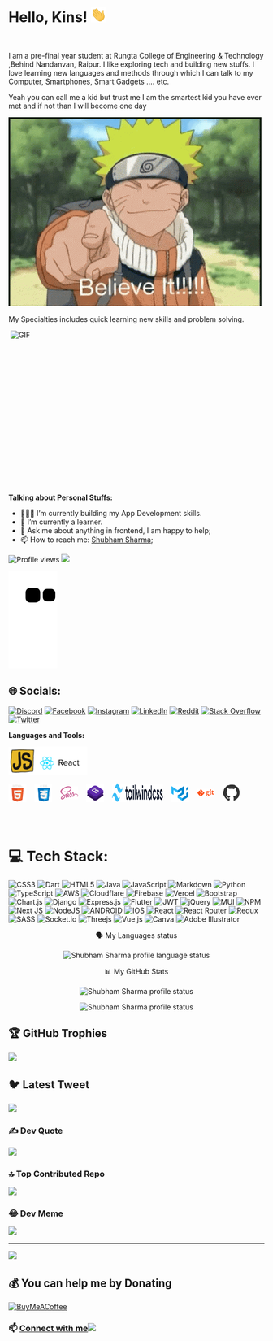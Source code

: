 # Hello, Kins! <img src="./Assets/hi.gif" height="30px">

<br />

I am a pre-final year student at Rungta College of Engineering & Technology ,Behind Nandanvan, Raipur. I like exploring tech and building new stuffs. I love learning new languages and methods through which I can talk to my Computer, Smartphones, Smart Gadgets .... etc.


Yeah you can call me a kid but trust me I am the smartest kid you have ever met and if not than I will become one day  

![naruto-uzumaki-believe-it-so-am-I](Assets/naruto-uzumaki-believe-it.gif)

My Specialties includes quick learning new skills and problem solving.

<img align="right" alt="GIF" src="https://media0.giphy.com/media/lXHwJv89PvdN200Anr/giphy.gif?cid=790b7611e4d17f0e0041240b4ad93fd94cf4a998b9003ab9&rid=giphy.gif&ct=g" width="500" height="320" />

**Talking about Personal Stuffs:**

- 👨🏽‍💻 I’m currently building my App Development skills.
- 🌱 I’m currently a learner.
- 💬 Ask me about anything in frontend, I am happy to help;
- 📫 How to reach me: [Shubham Sharma](https://www.linkedin.com/in/0xshubhamsharma2022/);

![Profile views](https://gpvc.arturio.dev/ComputerKeeda?v=3)
![](https://visitor-badge.glitch.me/badge?page_id=ComputerKeeda.ComputerKeeda)

<img alt="github contribution grid snake animation" src="https://raw.githubusercontent.com/ComputerKeeda/ComputerKeeda/output/github-contribution-grid-snake.svg">

## 🌐 Socials:
[![Discord](https://img.shields.io/badge/Discord-%237289DA.svg?logo=discord&logoColor=white)](https://discord.gg/0xshubhamsharma) [![Facebook](https://img.shields.io/badge/Facebook-%231877F2.svg?logo=Facebook&logoColor=white)](https://facebook.com/0xshubhamsharma) [![Instagram](https://img.shields.io/badge/Instagram-%23E4405F.svg?logo=Instagram&logoColor=white)](https://instagram.com/0xshubhamsharma) [![LinkedIn](https://img.shields.io/badge/LinkedIn-%230077B5.svg?logo=linkedin&logoColor=white)](https://linkedin.com/in/0xshubhamsharma) [![Reddit](https://img.shields.io/badge/Reddit-%23FF4500.svg?logo=Reddit&logoColor=white)](https://reddit.com/user/0xshubhamsharma) [![Stack Overflow](https://img.shields.io/badge/-Stackoverflow-FE7A16?logo=stack-overflow&logoColor=white)](https://stackoverflow.com/users/18187995) [![Twitter](https://img.shields.io/badge/Twitter-%231DA1F2.svg?logo=Twitter&logoColor=white)](https://twitter.com/0xShubhamSharma) 

**Languages and Tools:**

<p align="center">
  <div align="left" style=" display : flex; align-items: center; justify-content: start;">
  <!-- <img src="./Assets/c++.gif" width="45">    -->
  <!-- <img src="./Assets/python.gif" width="40">  -->
  <img src="./Assets/js.webp" width="55">
  <img src="./Assets/react.gif" width="100" height="">
  </div>
  <br>
  <div align="left" style=" display : flex; align-items: center; justify-content: start; gap : 1rem ;">
  <img src="./Assets/html.gif" width="35">
  <img src="./Assets/css.gif" width="35">
  <img src="./Assets/scss.png" width="35">
  <img src="./Assets/bootstrap.gif" width="35">
  <img src="./Assets/tailwindcss-logotype.svg" width="100" height="35">
  <img src="./Assets/material-ui.svg" width="35">
  <img src="./Assets/git.gif" width="35">
  <img src="./Assets/github.webp" width="35">
  </div>
</p>

<br/>
<br/>

# 💻 Tech Stack:
![CSS3](https://img.shields.io/badge/css3-%231572B6.svg?style=for-the-badge&logo=css3&logoColor=white) ![Dart](https://img.shields.io/badge/dart-%230175C2.svg?style=for-the-badge&logo=dart&logoColor=white) ![HTML5](https://img.shields.io/badge/html5-%23E34F26.svg?style=for-the-badge&logo=html5&logoColor=white) ![Java](https://img.shields.io/badge/java-%23ED8B00.svg?style=for-the-badge&logo=java&logoColor=white) ![JavaScript](https://img.shields.io/badge/javascript-%23323330.svg?style=for-the-badge&logo=javascript&logoColor=%23F7DF1E) ![Markdown](https://img.shields.io/badge/markdown-%23000000.svg?style=for-the-badge&logo=markdown&logoColor=white) ![Python](https://img.shields.io/badge/python-3670A0?style=for-the-badge&logo=python&logoColor=ffdd54) ![TypeScript](https://img.shields.io/badge/typescript-%23007ACC.svg?style=for-the-badge&logo=typescript&logoColor=white) ![AWS](https://img.shields.io/badge/AWS-%23FF9900.svg?style=for-the-badge&logo=amazon-aws&logoColor=white) ![Cloudflare](https://img.shields.io/badge/Cloudflare-F38020?style=for-the-badge&logo=Cloudflare&logoColor=white) ![Firebase](https://img.shields.io/badge/firebase-%23039BE5.svg?style=for-the-badge&logo=firebase) ![Vercel](https://img.shields.io/badge/vercel-%23000000.svg?style=for-the-badge&logo=vercel&logoColor=white) ![Bootstrap](https://img.shields.io/badge/bootstrap-%23563D7C.svg?style=for-the-badge&logo=bootstrap&logoColor=white) ![Chart.js](https://img.shields.io/badge/chart.js-F5788D.svg?style=for-the-badge&logo=chart.js&logoColor=white) ![Django](https://img.shields.io/badge/django-%23092E20.svg?style=for-the-badge&logo=django&logoColor=white) ![Express.js](https://img.shields.io/badge/express.js-%23404d59.svg?style=for-the-badge&logo=express&logoColor=%2361DAFB) ![Flutter](https://img.shields.io/badge/Flutter-%2302569B.svg?style=for-the-badge&logo=Flutter&logoColor=white) ![JWT](https://img.shields.io/badge/JWT-black?style=for-the-badge&logo=JSON%20web%20tokens) ![jQuery](https://img.shields.io/badge/jquery-%230769AD.svg?style=for-the-badge&logo=jquery&logoColor=white) ![MUI](https://img.shields.io/badge/MUI-%230081CB.svg?style=for-the-badge&logo=material-ui&logoColor=white) ![NPM](https://img.shields.io/badge/NPM-%23000000.svg?style=for-the-badge&logo=npm&logoColor=white) ![Next JS](https://img.shields.io/badge/Next-black?style=for-the-badge&logo=next.js&logoColor=white) ![NodeJS](https://img.shields.io/badge/node.js-6DA55F?style=for-the-badge&logo=node.js&logoColor=white) ![ANDROID](https://img.shields.io/badge/android-%2320232a.svg?style=for-the-badge&logo=android&logoColor=%a4c639) ![IOS](https://img.shields.io/badge/IOS-%2320232a.svg?style=for-the-badge&logo=apple&logoColor=white) ![React](https://img.shields.io/badge/react-%2320232a.svg?style=for-the-badge&logo=react&logoColor=%2361DAFB) ![React Router](https://img.shields.io/badge/React_Router-CA4245?style=for-the-badge&logo=react-router&logoColor=white) ![Redux](https://img.shields.io/badge/redux-%23593d88.svg?style=for-the-badge&logo=redux&logoColor=white) ![SASS](https://img.shields.io/badge/SASS-hotpink.svg?style=for-the-badge&logo=SASS&logoColor=white) ![Socket.io](https://img.shields.io/badge/Socket.io-black?style=for-the-badge&logo=socket.io&badgeColor=010101) ![Threejs](https://img.shields.io/badge/threejs-black?style=for-the-badge&logo=three.js&logoColor=white) ![Vue.js](https://img.shields.io/badge/vuejs-%2335495e.svg?style=for-the-badge&logo=vuedotjs&logoColor=%234FC08D) ![Canva](https://img.shields.io/badge/Canva-%2300C4CC.svg?style=for-the-badge&logo=Canva&logoColor=white) ![Adobe Illustrator](https://img.shields.io/badge/adobeillustrator-%23FF9A00.svg?style=for-the-badge&logo=adobeillustrator&logoColor=white)

<p align="center" style="margin-bottom: 1rem">🗣 My Languages status</p>
<p align="center">
  <img
    src="https://github-readme-stats.vercel.app/api/top-langs/?username=ComputerKeeda&layout=compact&border_radius=20&theme=algolia"
    alt="Shubham Sharma profile language status"
  />
</p>
<p align="center" style="margin-bottom: 1rem">📊 My GitHub Stats</p>
<p align="center">
  <img
    src="https://github-readme-stats.vercel.app/api?username=ComputerKeeda&show_icons=true&hide=issues,prs&theme=algolia&border_radius=20"
    alt="Shubham Sharma profile status"
  />
</p>
<p align="center">
  <img
    src="https://github-readme-streak-stats.herokuapp.com/?user=ComputerKeeda&theme=algolia&hide_border=true"
    alt="Shubham Sharma profile status"
  />
</p>


## 🏆 GitHub Trophies
![](https://github-profile-trophy.vercel.app/?username=ComputerKeeda&theme=radical&no-frame=false&no-bg=false&margin-w=4)

## 🐦 Latest Tweet
[![](https://gtce.itsvg.in/api?username=0xShubhamSharma)](https://github.com/VishwaGauravIn/github-twitter-card-embed)

### ✍️ Dev Quote
![](https://quotes-github-readme.vercel.app/api?type=horizontal&theme=radical)

### 🔝 Top Contributed Repo
![](https://github-contributor-stats.vercel.app/api?username=ComputerKeeda&limit=5&theme=onedark&combine_all_yearly_contributions=true)

### 😂 Dev Meme
<img src="https://rm.up.railway.app/" width="512px"/>

---
[![](https://visitcount.itsvg.in/api?id=ComputerKeeda&icon=2&color=0)](https://visitcount.itsvg.in)

  ## 💰 You can help me by Donating
  [![BuyMeACoffee](https://img.shields.io/badge/Buy%20Me%20a%20Coffee-ffdd00?style=for-the-badge&logo=buy-me-a-coffee&logoColor=black)](https://www.buymeacoffee.com/0xshubhamsharma) 



### 📫 [Connect with me](https://www.linkedin.com/in/0xshubhamsharma/)<img src="https://raw.githubusercontent.com/ShahriarShafin/ShahriarShafin/main/Assets/handshake.gif" height="32px">

